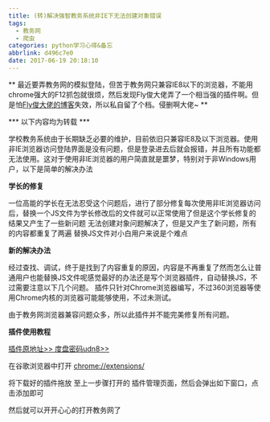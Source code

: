 ```yaml
---
title: (转)解决强智教务系统非IE下无法创建对象错误
tags:
  - 教务网
  - 爬虫
categories: python学习心得&备忘
abbrlink: d496c7e0
date: 2017-06-19 20:18:10
---
```


** 最近要弄教务网的模拟登陆，但苦于教务网只兼容IE8以下的浏览器，不能用chrome强大的F12抓包就很烦，然后发现Fly俊大佬弄了一个相当强的插件啊。但是怕[Fly俊大佬的博客](http://www.qiujun.me)失效，所以私自留了个档。侵删啊大佬~ **

*** 以下内容均为转载 ***

学校教务系统由于长期缺乏必要的维护，目前依旧只兼容IE8及以下浏览器。使用非IE浏览器访问登陆界面是没有问题，但是登录进去后就会报错，并且所有功能都无法使用。这对于使用非IE浏览器的用户简直就是噩梦，特别对于非Windows用户，以下是简单的解决办法

**学长的修复**

一位高能的学长在无法忍受这个问题后，进行了部分修复每次使用非IE浏览器访问后，替换一个JS文件为学长修改后的文件就可以正常使用了但是这个学长修复的结果又产生了一些新问题
无法创建对象问题解决了，但是又产生了新问题，所有的内容都重复了两遍
替换JS文件对小白用户来说是个难点

[](https://qiujun.me/post/resolve-bug-for-qzsoft/#新的解决办法)**新的解决办法**

经过查找、调试，终于是找到了内容重复的原因，内容是不再重复了然而怎么让普通用户也能替换JS文件呢感觉最好的办法还是写个浏览器插件，自动替换JS，不过需要注意以下几个问题。
插件只针对Chrome浏览器编写，不过360浏览器等使用Chrome内核的浏览器可能能够使用，不过未测试。

由于教务网浏览器兼容问题众多，所以此插件并不能完美修复所有问题。

[](https://qiujun.me/post/resolve-bug-for-qzsoft/#插件使用教程)**插件使用教程**

[插件原地址>>
](https://qiujun.me/uploads/resolve-bug-for-qzsoft/%E6%B9%96%E5%8D%97%E7%A7%91%E6%8A%80%E5%A4%A7%E5%AD%A6%E6%95%99%E5%8A%A1%E5%A4%84%E4%BF%AE%E5%A4%8D%E6%8F%92%E4%BB%B6.crx)
[度盘密码udn8>>](http://pan.baidu.com/s/1kVFortH)

在谷歌浏览器中打开 [chrome://extensions/
](chrome://extensions/)

将下载好的插件拖放
至上一步骤打开的 插件管理页面，然后会弹出如下窗口，点击添加即可

然后就可以开开心心的打开教务网了

